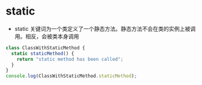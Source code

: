 # static

- static 关键词为一个类定义了一个静态方法。静态方法不会在类的实例上被调用。相反，会被类本身调用

```javascript
class ClassWithStaticMethod {
  static staticMethod() {
    return "static method has been called";
  }
}
console.log(ClassWithStaticMethod.staticMethod);
```
